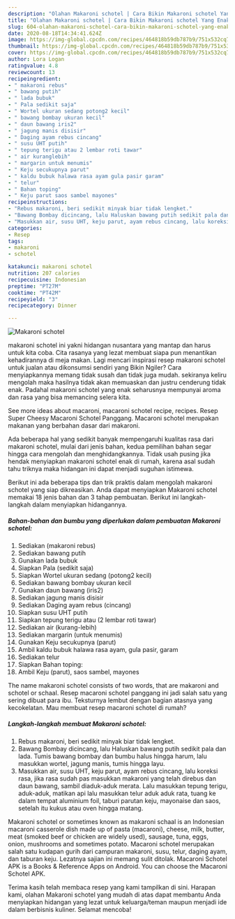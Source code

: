 ```yaml
---
description: "Olahan Makaroni schotel | Cara Bikin Makaroni schotel Yang Enak Banget"
title: "Olahan Makaroni schotel | Cara Bikin Makaroni schotel Yang Enak Banget"
slug: 604-olahan-makaroni-schotel-cara-bikin-makaroni-schotel-yang-enak-banget
date: 2020-08-18T14:34:41.624Z
image: https://img-global.cpcdn.com/recipes/464818b59db787b9/751x532cq70/makaroni-schotel-foto-resep-utama.jpg
thumbnail: https://img-global.cpcdn.com/recipes/464818b59db787b9/751x532cq70/makaroni-schotel-foto-resep-utama.jpg
cover: https://img-global.cpcdn.com/recipes/464818b59db787b9/751x532cq70/makaroni-schotel-foto-resep-utama.jpg
author: Lora Logan
ratingvalue: 4.8
reviewcount: 13
recipeingredient:
- " makaroni rebus"
- " bawang putih"
- " lada bubuk"
- " Pala sedikit saja"
- " Wortel ukuran sedang potong2 kecil"
- " bawang bombay ukuran kecil"
- " daun bawang iris2"
- " jagung manis disisir"
- " Daging ayam rebus cincang"
- " susu UHT putih"
- " tepung terigu atau 2 lembar roti tawar"
- " air kuranglebih"
- " margarin untuk menumis"
- " Keju secukupnya parut"
- " kaldu bubuk halawa rasa ayam gula pasir garam"
- " telur"
- " Bahan toping"
- " Keju parut saos sambel mayones"
recipeinstructions:
- "Rebus makaroni, beri sedikit minyak biar tidak lengket."
- "Bawang Bombay dicincang, lalu Haluskan bawang putih sedikit pala dan lada. Tumis bawang bombay dan bumbu halus hingga harum, lalu masukkan wortel, jagung manis, tumis hingga layu."
- "Masukkan air, susu UHT, keju parut, ayam rebus cincang, lalu koreksi rasa, jika rasa sudah pas masukkan makaroni yang telah direbus dan daun bawang, sambil diaduk-aduk merata. Lalu masukkan tepung terigu, aduk-aduk, matikan api lalu masukkan telur aduk aduk rata, tuang ke dalam tempat aluminium foil, taburi parutan keju, mayonaise dan saos, setelah itu kukus atau oven hingga matang."
categories:
- Resep
tags:
- makaroni
- schotel

katakunci: makaroni schotel 
nutrition: 207 calories
recipecuisine: Indonesian
preptime: "PT27M"
cooktime: "PT42M"
recipeyield: "3"
recipecategory: Dinner

---
```



![Makaroni schotel](https://img-global.cpcdn.com/recipes/464818b59db787b9/751x532cq70/makaroni-schotel-foto-resep-utama.jpg)


makaroni schotel ini yakni hidangan nusantara yang mantap dan harus untuk kita coba. Cita rasanya yang lezat membuat siapa pun menantikan kehadirannya di meja makan.
Lagi mencari inspirasi resep makaroni schotel untuk jualan atau dikonsumsi sendiri yang Bikin Ngiler? Cara menyiapkannya memang tidak susah dan tidak juga mudah. sekiranya keliru mengolah maka hasilnya tidak akan memuaskan dan justru cenderung tidak enak. Padahal makaroni schotel yang enak seharusnya mempunyai aroma dan rasa yang bisa memancing selera kita.

See more ideas about macaroni, macaroni schotel recipe, recipes. Resep Super Cheesy Macaroni Schotel Panggang. Macaroni schotel merupakan makanan yang berbahan dasar dari makaroni.

Ada beberapa hal yang sedikit banyak mempengaruhi kualitas rasa dari makaroni schotel, mulai dari jenis bahan, kedua pemilihan bahan segar hingga cara mengolah dan menghidangkannya. Tidak usah pusing jika hendak menyiapkan makaroni schotel enak di rumah, karena asal sudah tahu triknya maka hidangan ini dapat menjadi suguhan istimewa.


Berikut ini ada beberapa tips dan trik praktis dalam mengolah makaroni schotel yang siap dikreasikan. Anda dapat menyiapkan Makaroni schotel memakai 18 jenis bahan dan 3 tahap pembuatan. Berikut ini langkah-langkah dalam menyiapkan hidangannya.

<!--inarticleads1-->

##### Bahan-bahan dan bumbu yang diperlukan dalam pembuatan Makaroni schotel:

1. Sediakan  (makaroni rebus)
1. Sediakan  bawang putih
1. Gunakan  lada bubuk
1. Siapkan  Pala (sedikit saja)
1. Siapkan  Wortel ukuran sedang (potong2 kecil)
1. Sediakan  bawang bombay ukuran kecil
1. Gunakan  daun bawang (iris2)
1. Sediakan  jagung manis disisir
1. Sediakan  Daging ayam rebus (cincang)
1. Siapkan  susu UHT putih
1. Siapkan  tepung terigu atau (2 lembar roti tawar)
1. Sediakan  air (kurang-lebih)
1. Sediakan  margarin (untuk menumis)
1. Gunakan  Keju secukupnya (parut)
1. Ambil  kaldu bubuk halawa rasa ayam, gula pasir, garam
1. Sediakan  telur
1. Siapkan  Bahan toping:
1. Ambil  Keju (parut), saos sambel, mayones


The name makaroni schotel consists of two words, that are makaroni and schotel or schaal. Resep macaroni schotel panggang ini jadi salah satu yang sering dibuat para ibu. Teksturnya lembut dengan bagian atasnya yang kecokelatan. Mau membuat resep macaroni schotel di rumah? 

<!--inarticleads2-->

##### Langkah-langkah membuat Makaroni schotel:

1. Rebus makaroni, beri sedikit minyak biar tidak lengket.
1. Bawang Bombay dicincang, lalu Haluskan bawang putih sedikit pala dan lada. Tumis bawang bombay dan bumbu halus hingga harum, lalu masukkan wortel, jagung manis, tumis hingga layu.
1. Masukkan air, susu UHT, keju parut, ayam rebus cincang, lalu koreksi rasa, jika rasa sudah pas masukkan makaroni yang telah direbus dan daun bawang, sambil diaduk-aduk merata. Lalu masukkan tepung terigu, aduk-aduk, matikan api lalu masukkan telur aduk aduk rata, tuang ke dalam tempat aluminium foil, taburi parutan keju, mayonaise dan saos, setelah itu kukus atau oven hingga matang.


Makaroni schotel or sometimes known as makaroni schaal is an Indonesian macaroni casserole dish made up of pasta (macaroni), cheese, milk, butter, meat (smoked beef or chicken are widely used), sausage, tuna, eggs, onion, mushrooms and sometimes potato. Macaroni schotel merupakan salah satu kudapan gurih dari campuran makaroni, susu, telur, daging ayam, dan taburan keju. Lezatnya sajian ini memang sulit ditolak. Macaroni Schotel APK is a Books &amp; Reference Apps on Android. You can choose the Macaroni Schotel APK. 

Terima kasih telah membaca resep yang kami tampilkan di sini. Harapan kami, olahan Makaroni schotel yang mudah di atas dapat membantu Anda menyiapkan hidangan yang lezat untuk keluarga/teman maupun menjadi ide dalam berbisnis kuliner. Selamat mencoba!
